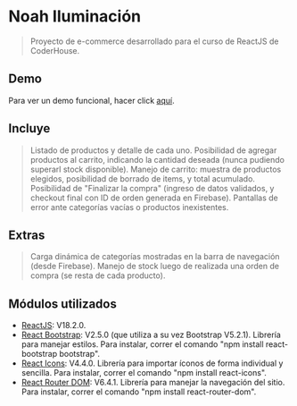 # Noah Iluminación
> Proyecto de e-commerce desarrollado para el curso de ReactJS de CoderHouse.

## Demo
Para ver un demo funcional, hacer click [aquí](https://635b2c8817ddc8121aa8b2c4--dashing-bunny-0589e5.netlify.app/).

## Incluye
> Listado de productos y detalle de cada uno. Posibilidad de agregar productos al carrito, indicando la cantidad deseada (nunca pudiendo superarl stock disponible). Manejo de carrito: muestra de productos elegidos, posibilidad de borrado de items, y total acumulado. Posibilidad de "Finalizar la compra" (ingreso de datos validados, y checkout final con ID de orden generada en Firebase). Pantallas de error ante categorías vacías o productos inexistentes.

## Extras
> Carga dinámica de categorías mostradas en la barra de navegación (desde Firebase). Manejo de stock luego de realizada una orden de compra (se resta de cada producto).

## Módulos utilizados

- [ReactJS](https://es.reactjs.org/): V18.2.0.
- [React Bootstrap](https://react-bootstrap.github.io/): V2.5.0 (que utiliza a su vez Bootstrap V5.2.1). Librería para manejar estilos. Para instalar, correr el comando "npm install react-bootstrap bootstrap".
- [React Icons](https://www.npmjs.com/package/react-icons): V4.4.0. Librería para importar íconos de forma individual y sencilla. Para instalar, correr el comando "npm install react-icons".
- [React Router DOM](https://reactrouter.com/en/main): V6.4.1. Librería para manejar la navegación del sitio. Para instalar, correr el comando "npm install react-router-dom".
